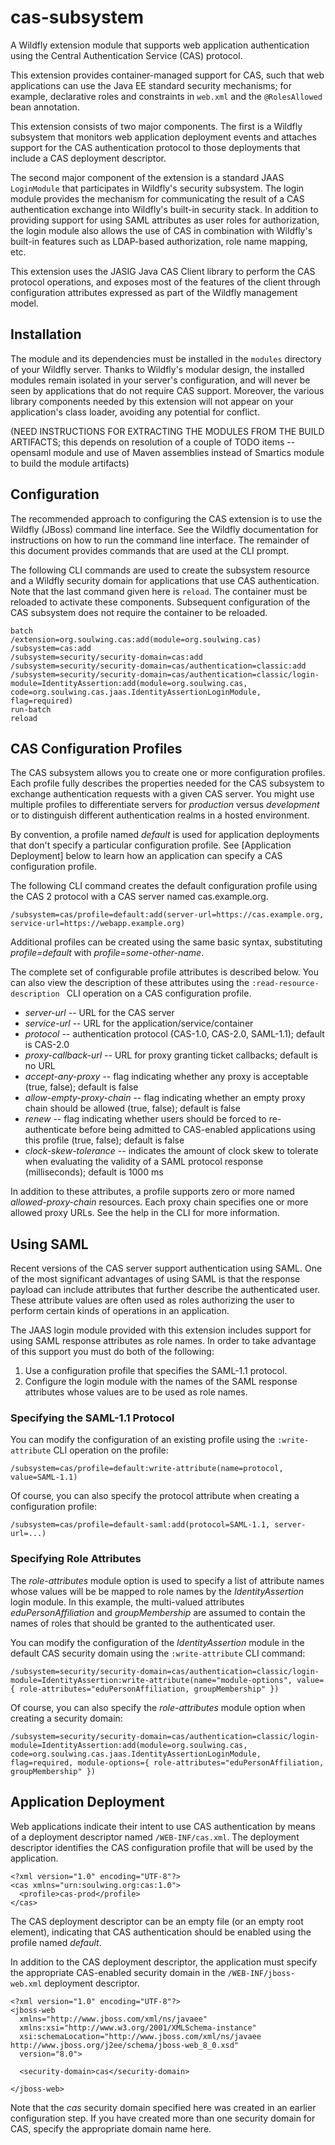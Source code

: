 cas-subsystem
=============

A Wildfly extension module that supports web application authentication using the 
Central Authentication Service (CAS) protocol.  

This extension provides container-managed support for CAS, such that web applications 
can use the Java EE standard security mechanisms; for example, declarative roles and 
constraints in `web.xml` and the `@RolesAllowed` bean annotation. 

This extension consists of two major components.  The first is a Wildfly subsystem 
that monitors web application deployment events and attaches support for the CAS 
authentication protocol to those deployments that include a CAS deployment descriptor.  

The second major component of the extension is a standard JAAS `LoginModule` 
that participates in Wildfly's security subsystem.  The login module provides 
the mechanism for communicating the result of a CAS authentication exchange into 
Wildfly's built-in security stack.  In addition to providing support for using SAML 
attributes as user roles for authorization, the login module also allows the use of CAS 
in combination with Wildfly's built-in features such as LDAP-based authorization, role 
name mapping, etc.

This extension uses the JASIG Java CAS Client library to perform the CAS protocol 
operations, and exposes most of the features of the client through configuration 
attributes expressed as part of the Wildfly management model.


Installation
------------

The module and its dependencies must be installed in the `modules` directory of 
your Wildfly server.  Thanks to Wildfly's modular design, the installed modules 
remain isolated in your server's configuration, and will never be seen by applications 
that do not require CAS support.  Moreover, the various library components needed by 
this extension will not appear on your application's class loader, avoiding any 
potential for conflict.

(NEED INSTRUCTIONS FOR EXTRACTING THE MODULES FROM THE BUILD ARTIFACTS; this depends 
on resolution of a couple of TODO items -- opensaml module and use of Maven assemblies 
instead of Smartics module to build the module artifacts)


Configuration
-------------

The recommended approach to configuring the CAS extension is to use the Wildfly (JBoss) 
command line interface.  See the Wildfly documentation for instructions on how to run the 
command line interface.  The remainder of this document provides commands that are used 
at the CLI prompt.

The following CLI commands are used to create the subsystem resource and a Wildfly security domain for applications that use CAS authentication.  Note
that the last command given here is `reload`.  The container must be reloaded
to activate these components.  Subsequent configuration of the CAS subsystem
does not require the container to be reloaded.

```
batch
/extension=org.soulwing.cas:add(module=org.soulwing.cas)
/subsystem=cas:add
/subsystem=security/security-domain=cas:add
/subsystem=security/security-domain=cas/authentication=classic:add
/subsystem=security/security-domain=cas/authentication=classic/login-module=IdentityAssertion:add(module=org.soulwing.cas, code=org.soulwing.cas.jaas.IdentityAssertionLoginModule, flag=required)
run-batch
reload
```

CAS Configuration Profiles
--------------------------

The CAS subsystem allows you to create one or more configuration profiles.
Each profile fully describes the properties needed for the CAS subsystem to
exchange authentication requests with a given CAS server.  You might use 
multiple profiles to differentiate servers for *production* versus 
*development* or to distinguish different authentication realms in a hosted
environment.

By convention, a profile named *default* is used for application deployments that don't specify a particular configuration profile.  See [Application Deployment]
below to learn how an application can specify a CAS configuration profile.

The following CLI command creates the default configuration profile using
the CAS 2 protocol with a CAS server named cas.example.org.

```
/subsystem=cas/profile=default:add(server-url=https://cas.example.org, service-url=https://webapp.example.org)
```

Additional profiles can be created using the same basic syntax, substituting *profile=default* with *profile=some-other-name*.

The complete set of configurable profile attributes is described below.  You
can also view the description of these attributes using the `:read-resource-description ` CLI operation on a CAS configuration profile.

* *server-url* -- URL for the CAS server
* *service-url* -- URL for the application/service/container
* *protocol* -- authentication protocol (CAS-1.0, CAS-2.0, SAML-1.1); default
  is CAS-2.0
* *proxy-callback-url* -- URL for proxy granting ticket callbacks; default is
  no URL
* *accept-any-proxy* -- flag indicating whether any proxy is acceptable (true, false); default is false
* *allow-empty-proxy-chain* -- flag indicating whether an empty proxy chain
  should be allowed (true, false); default is false
* *renew* -- flag indicating whether users should be forced to 
  re-authenticate before being admitted to CAS-enabled applications using this
  profile (true, false); default is false
* *clock-skew-tolerance* -- indicates the amount of clock skew to tolerate 
  when evaluating the validity of a SAML protocol response (milliseconds);
  default is 1000 ms

In addition to these attributes, a profile supports zero or more named 
*allowed-proxy-chain* resources.  Each proxy chain specifies one or more allowed proxy URLs.  See the help in the CLI for more information.


Using SAML
----------

Recent versions of the CAS server support authentication using SAML.  One of
the most significant advantages of using SAML is that the response payload
can include attributes that further describe the authenticated user.  These
attribute values are often used as roles authorizing the user to perform
certain kinds of operations in an application.

The JAAS login module provided with this extension includes support for using
SAML response attributes as role names.  In order to take advantage of this 
support you must do both of the following:

1. Use a configuration profile that specifies the SAML-1.1 protocol.
2. Configure the login module with the names of the SAML response attributes
   whose values are to be used as role names.
   
   
### Specifying the SAML-1.1 Protocol

You can modify the configuration of an existing profile using the 
`:write-attribute` CLI operation on the profile:

```
/subsystem=cas/profile=default:write-attribute(name=protocol, value=SAML-1.1)
```

Of course, you can also specify the protocol attribute when creating a 
configuration profile:

```
/subsystem=cas/profile=default-saml:add(protocol=SAML-1.1, server-url=...)
```

### Specifying Role Attributes

The *role-attributes* module option is used to specify a list of attribute 
names whose values will be be mapped to role names by the *IdentityAssertion* 
login module.  In this example, the multi-valued attributes 
*eduPersonAffiliation* and *groupMembership* are assumed to contain the names
of roles that should be granted to the authenticated user.

You can modify the configuration of the *IdentityAssertion* module in the
default CAS security domain using the `:write-attribute` CLI command:

```
/subsystem=security/security-domain=cas/authentication=classic/login-module=IdentityAssertion:write-attribute(name="module-options", value={ role-attributes="eduPersonAffiliation, groupMembership" })
```

Of course, you can also specify the *role-attributes* module option when
creating a security domain:

```
/subsystem=security/security-domain=cas/authentication=classic/login-module=IdentityAssertion:add(module=org.soulwing.cas, code=org.soulwing.cas.jaas.IdentityAssertionLoginModule, flag=required, module-options={ role-attributes="eduPersonAffiliation, groupMembership" })
```

Application Deployment
----------------------

Web applications indicate their intent to use CAS authentication by means of a 
deployment descriptor named `/WEB-INF/cas.xml`.  The deployment descriptor
identifies the CAS configuration profile that will be used by the application.

```
<?xml version="1.0" encoding="UTF-8"?>
<cas xmlns="urn:soulwing.org:cas:1.0">
  <profile>cas-prod</profile>
</cas>
```

The CAS deployment descriptor can be an empty file (or an empty root element), indicating that CAS authentication should be enabled using the profile named *default*.

In addition to the CAS deployment descriptor, the application must specify the
appropriate CAS-enabled security domain in the `/WEB-INF/jboss-web.xml` deployment
descriptor.

```
<?xml version="1.0" encoding="UTF-8"?>
<jboss-web 
  xmlns="http://www.jboss.com/xml/ns/javaee" 
  xmlns:xsi="http://www.w3.org/2001/XMLSchema-instance"
  xsi:schemaLocation="http://www.jboss.com/xml/ns/javaee http://www.jboss.org/j2ee/schema/jboss-web_8_0.xsd"
  version="8.0">
  
  <security-domain>cas</security-domain>
  
</jboss-web>
```

Note that the *cas* security domain specified here was created in an earlier configuration step.  If you have created more than one security domain for CAS, specify the appropriate domain name here.




  

 
